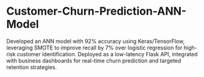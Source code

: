 # Customer-Churn-Prediction-ANN-Model
Developed an ANN model with 92% accuracy using Keras/TensorFlow, leveraging SMOTE to improve recall by 7% over logistic regression for high-risk customer identification. Deployed as a low-latency Flask API, integrated with business dashboards for real-time churn prediction and targeted retention strategies.
